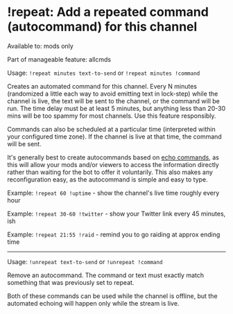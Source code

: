 # !repeat: Add a repeated command (autocommand) for this channel

Available to: mods only

Part of manageable feature: allcmds

Usage: `!repeat minutes text-to-send` or `!repeat minutes !command`

Creates an automated command for this channel. Every N minutes (randomized
a little each way to avoid emitting text in lock-step) while the channel is
live, the text will be sent to the channel, or the command will be run.
The time delay must be at least 5 minutes, but anything less than 20-30 mins
will be too spammy for most channels. Use this feature responsibly.

Commands can also be scheduled at a particular time (interpreted within your
configured time zone). If the channel is live at that time, the command will
be sent.

It's generally best to create autocommands based on [echo commands](addcmd),
as this will allow your mods and/or viewers to access the information directly
rather than waiting for the bot to offer it voluntarily. This also makes any
reconfiguration easy, as the autocommand is simple and easy to type.

Example: `!repeat 60 !uptime` - show the channel's live time roughly every hour

Example: `!repeat 30-60 !twitter` - show your Twitter link every 45 minutes, ish

Example: `!repeat 21:55 !raid` - remind you to go raiding at approx ending time

---

Usage: `!unrepeat text-to-send` or `!unrepeat !command`

Remove an autocommand. The command or text must exactly match something that
was previously set to repeat.

Both of these commands can be used while the channel is offline, but the
automated echoing will happen only while the stream is live.

